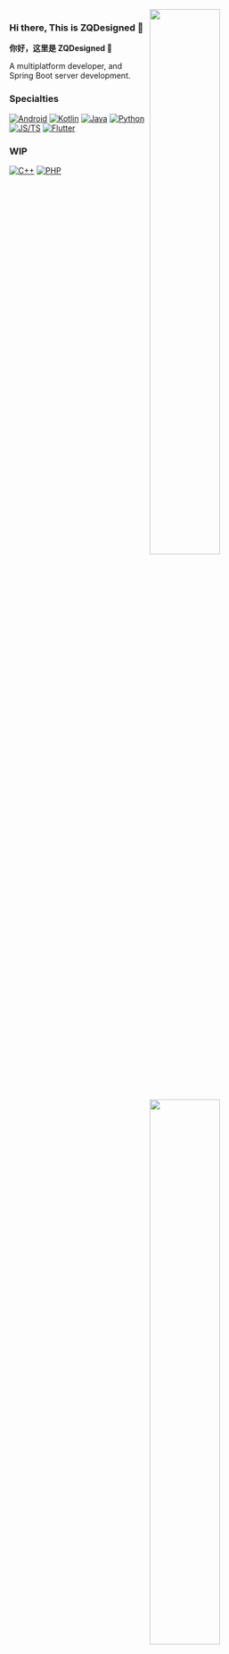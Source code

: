 <img width="50%" align="right" src="https://ghrs-zqdesigned.vercel.app/api?username=ZQDesigned&count_private=true&show_icons=true&include_all_commits=true" />
<img width="50%" align="right" src="https://ghrs-zqdesigned.vercel.app/api/top-langs/?username=ZQDesigned" />

### Hi there, This is ZQDesigned 👋

**你好，这里是 ZQDesigned 👋**

A multiplatform developer, and Spring Boot server development.

### Specialties

[![Android](https://img.shields.io/badge/-Android-3DDC84?style=flat&logo=Android&logoColor=white)](#)
[![Kotlin](https://img.shields.io/badge/-Kotlin-7F52FF?style=flat&logo=kotlin&logoColor=white)](#)
[![Java](https://img.shields.io/badge/-Java-007396?style=flat&logo=java&logoColor=white)](#)
[![Python](https://img.shields.io/badge/-Python-3776AB?style=flat&logo=python&logoColor=white)](#)
[![JS/TS](https://img.shields.io/badge/-JS/TS-ffcc00?style=flat&logo=javascript&logoColor=white)](#)
[![Flutter](https://img.shields.io/badge/-Flutter-6ecdf8?style=flat&logo=flutter&logoColor=white)](#)

### WIP

[![C++](https://img.shields.io/badge/-C++-00599C?style=flat&logo=c%2B%2B&logoColor=white)](#)
[![PHP](https://img.shields.io/badge/-PHP-777BB4?style=flat&logo=php&logoColor=white)](#)
